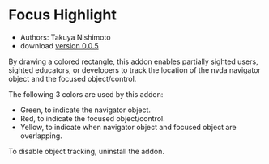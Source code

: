 # Focus Highlight #

* Authors: Takuya Nishimoto
* download [version 0.0.5][1]

By drawing a colored rectangle, this addon enables partially sighted users, sighted educators, or developers to track the location of the nvda navigator object and the focused object/control.

The following 3 colors are used by this addon:

* Green, to indicate the navigator object.
* Red, to indicate the focused object/control.
* Yellow, to indicate when navigator object and focused object are overlapping.

To disable object tracking, uninstall the addon.

[1]: http://addons.nvda-project.org/files/get.php?file=fh
